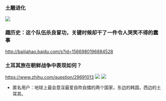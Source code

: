 ### 土雕进化
![](http://imgs.ali213.net/zpro/custom/2018-05-21/e27760d7-2379-b51f-7a2c-c97aba805456.jpg)
### 趣历史：这个队伍杀良冒功，关键时候却干了一件令人哭笑不得的蠢事
http://baijiahao.baidu.com/s?id=1566980196884528
### 土耳其旅在朝鲜战争中表现如何？
https://www.zhihu.com/question/29691013
![](https://pic4.zhimg.com/80/0c58b91c7e542c3f757d58ee57340330_hd.jpg)
![](https://pic4.zhimg.com/80/d6564792c4903101322d764af1e6f6ed_hd.jpg)
- 匿名用户：地球上最会意淫最爱自吹自擂的两个国家，东边的韩国，西边的土耳其。
